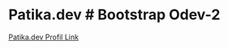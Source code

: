 # Patika.dev # Bootstrap Odev-2

<a href="https://app.patika.dev/gkhnardic">Patika.dev Profil Link</a>

